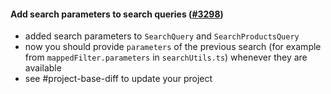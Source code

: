 #### Add search parameters to search queries ([#3298](https://github.com/shopsys/shopsys/pull/3298))

-   added search parameters to `SearchQuery` and `SearchProductsQuery`
-   now you should provide `parameters` of the previous search (for example from `mappedFilter.parameters` in `searchUtils.ts`) whenever they are available
-   see #project-base-diff to update your project
